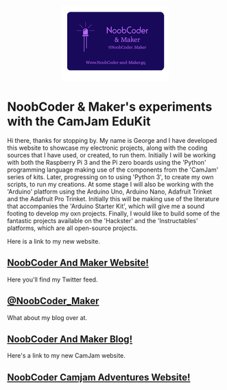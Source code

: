 <div>
  <p align="center">
  <img src="images/NoobCoder_Logo_Icon.png">
  </p>
</div>

# NoobCoder &amp; Maker's experiments with the CamJam EduKit

  Hi there, thanks for stopping by.
My name is George and I have developed this website to showcase my electronic projects, along with the coding sources that I have used, or created, to run them. Initially I will be working with both the Raspberry Pi 3 and the Pi zero boards using the 'Python' programming language making use of the components from the 'CamJam' series of kits. Later, progressing on to using 'Python 3', to create my own scripts, to run my creations. At some stage I will also be working with the 'Arduino' platform using the Arduino Uno, Arduino Nano, Adafruit Trinket and the Adafruit Pro Trinket. Initially this will be making use of the literature that accompanies the 'Arduino Starter Kit', which will give me a sound footing to develop my oxn projects. Finally, I would like to build some of the fantastic projects available on the 'Hackster' and the 'Instructables' platforms, which are all open-source projects.

Here is a link to my new website.
## [NoobCoder And Maker Website!](https://noobcoderandmaker.wordpress.com)

Here you'll find my Twitter feed.
## [@NoobCoder_Maker](https://twitter.com/NoobCoder_Maker)

What about my blog over at.
## [NoobCoder And Maker Blog!](https://noobcoderandmakerblog.wordpress.com)

Here's a link to my new CamJam website.
## [NoobCoder Camjam Adventures Website!](https://noobcoder-and-maker.github.io/CamJam-EduKit-1-Adventures)
